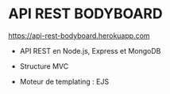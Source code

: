 # API REST BODYBOARD

https://api-rest-bodyboard.herokuapp.com

- API REST en Node.js, Express et MongoDB

- Structure MVC

- Moteur de templating : EJS